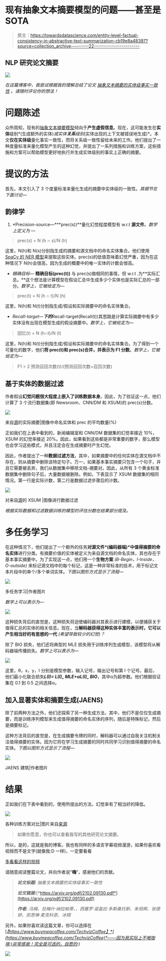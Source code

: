 # 现有抽象文本摘要模型的问题——甚至是 SOTA

> 原文：<https://towardsdatascience.com/entity-level-factual-consistency-in-abstractive-text-summarization-cb19e8a48397?source=collection_archive---------22----------------------->

## NLP 研究论文摘要

![](img/b88bc3b0f88ea7440d18660d2e8f616d.png)

*在这篇博客中，我尝试根据我的理解总结了论文* [*抽象文本摘要的实体级事实一致性*](https://arxiv.org/pdf/2102.09130.pdf) *。请随时评论你的想法！*

# 问题陈述

众所周知，现有的[抽象文本摘要模型](https://www.youtube.com/watch?v=QY8oZxS0txs)倾向于**产生虚假信息**。现在，这可能发生在**实体**级别*(生成额外的实体)*或实体**关系**级别*(实体出现的上下文被错误地生成)*。本文**仅在实体级**量化事实一致性，而将关系级一致性留给未来的工作。他们提出了一种度量标准来量化模型产生的这种幻觉，并提出了一系列措施和训练方案，这些措施和方案可以帮助模型更好地执行并生成实体级别的事实上正确的摘要。

# 提议的方法

首先，本文引入了 3 个度量标准来量化生成的摘要中实体级的一致性。*其细节在下面讨论—*

## 韵律学

1.  *Precision-source—***prec(s))**量化幻觉程度模型有 w.r.t **源文件**。*数学上定义为* —

> prec(s) = N (h ∩ s)/N (h)

这里，N(h)和 N(s)分别指生成的摘要和源文档中的命名实体集合。他们使用 [SpaCy 的 NER 模型](https://spacy.io/universe/project/video-spacys-ner-model/)来提取这些实体。prec(s)的低值意味着幻觉严重，因为在这种情况下 N(h)会很高，因为生成的概要中的唯一实体的计数会很高。

*   *精确目标—* **精确目标(prec(t))** 与 prec(s)做相同的事情，但 w.r.t .为**实际汇总。**这个想法是计算模型在假设汇总中生成多少个实体也是实际汇总的一部分。*数学上，它被给定为—*

> prec(t) = N (h ∩ t)/N (h)

这里，N(h)和 N(t)分别指生成/假设和实际摘要中的命名实体集合。

*   *Recall-target—**下的***Recall-target(Recall(t))其思路是计算实际摘要中有多少实体没有出现在模型生成的假设摘要中。*数学上，它被给定为—*

> 回忆(t) = N (h∩t)/N (t)

这里，N(h)和 N(t)分别指生成/假设和实际摘要中的命名实体集合。为了得到一个可量化的数字，他们**将 prec(t)和 prec(s)合并，并表示为 F1 分数**。*数学上，它被给定为—*

> F1 = 2 预测召回次数(t)/(预测召回次数+召回次数)

## 基于实体的数据过滤

作者假设**幻觉问题很大程度上嵌入了训练数据本身**。因此，为了验证这一点，他们计算了 3 个流行数据集(即 Newsroom、CNN/DM 和 XSUM)的 prec(s)分数。

![](img/748e26a0c680d83b209c808a6d2409ed.png)

来自[源](https://arxiv.org/pdf/2102.09130.pdf)的实际摘要|图像中命名实体和 prec 的平均数量(%)

正如我们在上表中看到的，新闻编辑室和 CNN/DM 数据集的幻觉率接近 10%，XSUM 的幻觉率接近 20%。因此，如果看到这些都是非常重要的数字，那么模型也会学习这些模式，并且注定会在生成摘要时产生幻觉。

因此，作者提出了一种**数据过滤方法**，其中，如果摘要中的任何实体在源文档中不存在，则从摘要中删除该特定句子。万一，如果基本事实摘要只包含一个句子，并且它需要被丢弃，我们从数据集中移除文档-摘要对。因此，从所有 3 个黄金标准数据集中删除句子后，大量数据被删除。例如，下表显示了 XSUM 数据集的相同情况。第一行是实际计数，第二行是数据过滤步骤后的计数。

![](img/8f5dcabff73fb67c078e294dbaa81d01.png)

对来自[源](https://arxiv.org/pdf/2102.09130.pdf)的 XSUM |图像进行数据过滤

*根据实际数据和过滤数据训练的模型的评估分数在结果部分提及。*

# 多任务学习

在这种情况下，他们提出了一个额外的任务**对源文件*(编码器端)*中值得摘要的命名实体**进行分类。有摘要价值的实体被定义为来自源文档的命名实体，其也存在于基本事实摘要中。为了实现这一点，他们用一个**生物方案** *(B-Begin，I-Inside，O-outside)* 来标记源文档中的每个标记，这是一种非常标准的技术，用于标记文本片段中的单个/多个单词实体。*下图以图形方式显示了流程—*

![](img/cc9642af608c6b5423e8b9de92e4da01.png)

多任务学习|作者图片

*数学上可以表示为—*

![](img/ff387a4436c5acb009bed77e893c24ce.png)

这种损失背后的直觉是，这种损失将迫使编码器对其表示进行建模，以便捕获关于值得汇总的实体的相关信息。现在，当**解码器获得这种实体丰富的表示时，它可以产生相当好的有思想的一代** *(希望导致较少的幻觉)？*

除了 BIO 损失，他们还将典型的 MLE 损失用于训练序列生成模型，该模型将从解码器端传播损失。*数学上可以表示为—*

![](img/9d1cf7c624fcc35fda1d1244e43aa911.png)

这里，θ，x，y，I 分别是模型参数，输入记号，输出记号和第 I 个记号。最后，他们最小化联合损失***L(I)= L(I)_ MLE+αL(I)_ BIO***，其中α为超参数。他们根据验证集在 0.1 到 0.5 之间选择α。

## 加入显著实体和摘要生成(JAENS)

除了前两种方法之外，他们还探索了另一种生成方法，其中，他们不是仅仅生成摘要，而是训练序列模型来生成值得摘要的命名实体的序列，随后是特殊标记，然后是摘要标记。

这种方法背后的直觉是，在生成摘要令牌的同时，解码器可以通过自我关注机制关注值得摘要的实体。因为它将在学习生成摘要的同时共同学习识别值得摘要的命名实体。*下图以图形方式显示了流程—*

![](img/d3c46e9baae5dbdc50e9cef3392b9625.png)

JAENS 建筑|作者图片

# 结果

正如我们在下表中看到的，使用所提出的方法，幻觉率有了相当好的降低。

![](img/58e7d6cdb1dee6b2b82dcd59e12217d3.png)

各种训练方案对比|图片来自[来源](https://arxiv.org/pdf/2102.09130.pdf)

> 如果你愿意，你也可以查看我写的其他研究论文摘要。

所以，是的，这就是我的博客。我也有同样的多语言字幕视频漫游，如果你喜欢看视频而不是文字(就像我:D 一样)，一定要看看

[多看看这样的视频](https://www.youtube.com/channel/UCoz8NrwgL7U9535VNc0mRPA/)

请随意阅读整篇论文，并向作者说“**嗨**”，感谢他们的贡献。

> ***论文标题:*** *抽象文本摘要的实体级事实一致性*
> 
> ***论文链接:***[*https://arxiv.org/pdf/2102.09130.pdf*](https://arxiv.org/pdf/2102.09130.pdf)
> 
> ***作者:*** *冯楠、拉梅什·纳拉帕蒂、、西塞罗·诺盖拉·多斯桑托斯、朱恒辉、张德娇、凯思琳·麦克科恩、冰翔*

另外，如果你喜欢读这篇文章，你可以选择在[*【https://www.buymeacoffee.com/TechvizCoffee】*](https://www.buymeacoffee.com/TechvizCoffee)*——因为我实际上不喝咖啡:)非常感谢！完全是可选的，自愿的:)*

![](img/c8131c8f55990f5ddf0dadc91a525112.png)